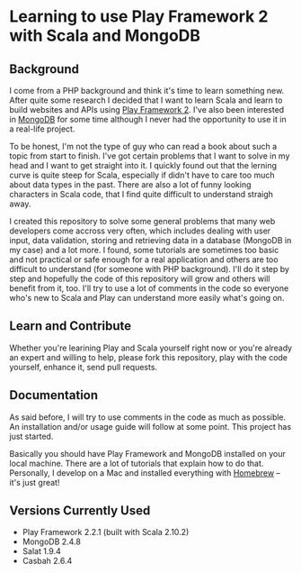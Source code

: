 # Learning to use Play Framework 2 with Scala and MongoDB

## Background

I come from a PHP background and think it's time to learn something new. After quite some research I decided that I want to learn Scala and learn to build websites and APIs using [Play Framework 2](http://www.playframework.com/). I've also been interested in [MongoDB](http://www.mongodb.org/) for some time although I never had the opportunity to use it in a real-life project.

To be honest, I'm not the type of guy who can read a book about such a topic from start to finish. I've got certain problems that I want to solve in my head and I want to get straight into it. I quickly found out that the lerning curve is quite steep for Scala, especially if didn't have to care too much about data types in the past. There are also a lot of funny looking characters in Scala code, that I find quite difficult to understand straigh away.

I created this repository to solve some general problems that many web developers come accross very often, which includes dealing with user input, data validation, storing and retrieving data in a database (MongoDB in my case) and a lot more. I found, some tutorials are sometimes too basic and not practical or safe enough for a real application and others are too difficult to understand (for someone with PHP background). I'll do it step by step and hopefully the code of this repository will grow and others will benefit from it, too. I'll try to use a lot of comments in the code so everyone who's new to Scala and Play can understand more easily what's going on.


## Learn and Contribute

Whether you're learining Play and Scala yourself right now or you're already an expert and willing to help, please fork this repository, play with the code yourself, enhance it, send pull requests.


## Documentation

As said before, I will try to use comments in the code as much as possible. An installation and/or usage guide will follow at some point. This project has just started.

Basically you should have Play Framework and MongoDB installed on your local machine. There are a lot of tutorials that explain how to do that. Personally, I develop on a Mac and installed everything with [Homebrew](http://brew.sh/) – it's just great!


## Versions Currently Used

* Play Framework 2.2.1 (built with Scala 2.10.2)
* MongoDB 2.4.8
* Salat 1.9.4
* Casbah 2.6.4